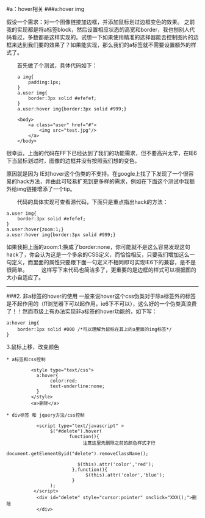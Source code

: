 #a：hover相关
###a:hover img 

假设一个需求：对一个图像链接加边框，并添加鼠标划过边框变色的效果。
之前我的实现都是将a标签block，然后设置相应状态的高宽和border，我也刨别人代码看过，多数都是这样实现的。试想一下如果使用精准的选择器能否控制图片的边框来达到我们要的效果了？如果能实现，那么我们的a标签就不需要设置额外的样式了。

　　首先做了个测试，具体代码如下：

		a img{
			padding:1px;
		}
		a.user img{
			border:3px solid #efefef;
		}
		a.user:hover img{border:3px solid #999;}

		<body>
			<a class="user" href="#">
				<img src="test.jpg"/>
			</a>
		</body>


很幸运，上面的代码在FF下已经达到了我们的功能需求，但不要高兴太早，在IE6下当鼠标划过时，图像的边框并没有按照我们想的变色。

原因就是因为 IE对hover这个伪类的不支持。在google上找了下发现了一个很容易的hack方法，并由此可轻易扩充到更多样的需求，例如在下面这个测试中我额外给img链接增添了一个tip。


　　代码的具体实现可查看源代码，下面只是重点指出hack的方法：

	a.user img{
		border:3px solid #efefef;
	}
	a.user:hover{zoom:1;}
	a.user:hover img{border:3px solid #999;}


如果我把上面的zoom:1;换成了border:none，你可能就不是这么容易发现这句hack了，你会认为这是一个多余的CSS定义，而恰恰相反，只要我们增加这么一句定义，而里面的属性只要跟下面一句定义不相同即可实现IE6下的兼容，是不是很简单。
　　
这样写下来代码也简洁多了，更重要的是边框的样式可以根据图的大小自适应了。

---

###2. 非a标签的hover的使用
一般来说hover这个css伪类对于除a标签外的标签是不起作用的（ff浏览器下可以起作用，ie6下不可以），这么好的一个伪类真浪费了！！然而市级上有办法实现非a标签的hover功能的，如下写：

	a:hover img{
	    border:1px solid #000 /*可以理解为鼠标在其上的a里面的img标签*/ 
	}

3.鼠标上移，改变颜色

	* a标签和css控制  

             <style type="text/css">
               a:hover{
                    color:red;
                    text-underline:none;
               }
             </style>
             <a>删除</a>

	* div标签 和 jquery方法/css控制

               <script type="text/javascript" >
                    $("#delete").hover(
                           function(){
                                注意这里先删除之前的颜色样式才行                                      
                           document.getElementByid("delete").removeClassName();                   
                           
                              $(this).attr('color','red');
                            },function(){
                                 $(this).attr('color','blue');
                            }
                    );
              </script>
               <div id="delete" style="cursor:pointer" onclick="XXX();">删除                                                                  
               </div>
